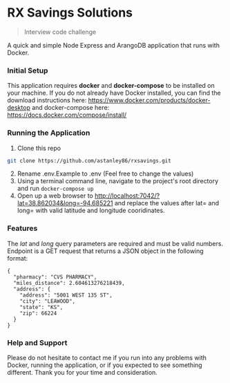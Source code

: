 # RX Savings Solutions
> Interview code challenge

A quick and simple Node Express and ArangoDB application that runs with Docker.

### Initial Setup
This application requires **docker** and **docker-compose** to be installed on your machine.  If you do not already have Docker installed, you can find the download instructions here: <https://www.docker.com/products/docker-desktop> and docker-compose here: <https://docs.docker.com/compose/install/>

### Running the Application
1. Clone this repo
```sh
git clone https://github.com/astanley86/rxsavings.git
```
2. Rename .env.Example to .env (Feel free to change the values)
3. Using a terminal command line, navigate to the project's root directory and run `docker-compose up`
4. Open up a web browser to <http://localhost:7042/?lat=38.862034&long=-94.685221> and replace the values after lat= and long= with valid latitude and longitude cooridinates.

### Features
The *lat* and *long* query parameters are required and must be valid numbers.
Endpoint is a GET request that returns a JSON object in the following format:
```
{
  "pharmacy": "CVS PHARMACY",
  "miles_distance": 2.604613276218439,
  "address": {
    "address": "5001 WEST 135 ST",
    "city": "LEAWOOD",
    "state": "KS",
    "zip": 66224
  }
}
```


### Help and Support
Please do not hesitate to contact me if you run into any problems with Docker, running the application, or if you expected to see something different.  Thank you for your time and consideration.